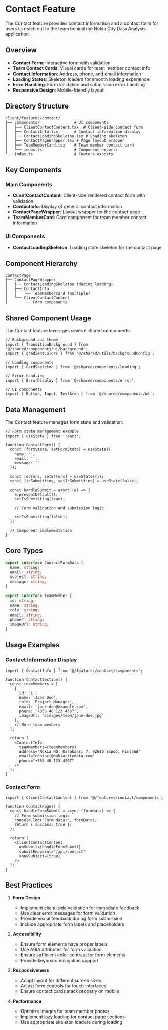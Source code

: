 # Contact Feature

The Contact feature provides contact information and a contact form for users to reach out to the team behind the Nokia City Data Analysis application.

## Overview

- **Contact Form**: Interactive form with validation
- **Team Contact Cards**: Visual cards for team member contact info
- **Contact Information**: Address, phone, and email information
- **Loading States**: Skeleton loaders for smooth loading experience
- **Error Handling**: Form validation and submission error handling
- **Responsive Design**: Mobile-friendly layout

## Directory Structure

```
client/features/contact/
├── components/               # UI components
│   ├── ClientContactContent.tsx  # Client-side contact form
│   ├── ContactInfo.tsx       # Contact information display
│   ├── ContactLoadingSkeleton.tsx # Loading skeleton
│   ├── ContactPageWrapper.tsx # Page layout wrapper
│   ├── TeamMemberCard.tsx    # Team member contact card
│   └── index.ts              # Component exports
└── index.ts                  # Feature exports
```

## Key Components

### Main Components

- **ClientContactContent**: Client-side rendered contact form with validation
- **ContactInfo**: Display of general contact information
- **ContactPageWrapper**: Layout wrapper for the contact page
- **TeamMemberCard**: Card component for team member contact information

### UI Components

- **ContactLoadingSkeleton**: Loading state skeleton for the contact page

## Component Hierarchy

```
ContactPage
├── ContactPageWrapper
│   ├── ContactLoadingSkeleton (during loading)
│   ├── ContactInfo
│   │   └── TeamMemberCard (multiple)
│   └── ClientContactContent
│       └── Form components
```

## Shared Component Usage

The Contact feature leverages several shared components:

```tsx
// Background and theme
import { TransitionBackground } from '@/shared/components/ui/background';
import { gradientColors } from '@/shared/utils/backgroundConfig';

// Loading components
import { CardSkeleton } from '@/shared/components/loading';

// Error handling
import { ErrorDisplay } from '@/shared/components/error';

// UI components
import { Button, Input, TextArea } from '@/shared/components/ui';
```

## Data Management

The Contact feature manages form state and validation:

```tsx
// Form state management example
import { useState } from 'react';

function ContactForm() {
  const [formState, setFormState] = useState({
    name: '',
    email: '',
    message: ''
  });
  
  const [errors, setErrors] = useState({});
  const [isSubmitting, setIsSubmitting] = useState(false);
  
  const handleSubmit = async (e) => {
    e.preventDefault();
    setIsSubmitting(true);
    
    // Form validation and submission logic
    
    setIsSubmitting(false);
  };
  
  // Component implementation
}
```

## Core Types

```typescript
export interface ContactFormData {
  name: string;
  email: string;
  subject: string;
  message: string;
}

export interface TeamMember {
  id: string;
  name: string;
  role: string;
  email: string;
  phone?: string;
  imageUrl: string;
}
```

## Usage Examples

### Contact Information Display

```tsx
import { ContactInfo } from '@/features/contact/components';

function ContactSection() {
  const teamMembers = [
    {
      id: '1',
      name: 'Jane Doe',
      role: 'Project Manager',
      email: 'jane.doe@example.com',
      phone: '+358 40 123 4567',
      imageUrl: '/images/team/jane-doe.jpg'
    },
    // More team members
  ];
  
  return (
    <ContactInfo 
      teamMembers={teamMembers}
      address="Nokia HQ, Karakaari 7, 02610 Espoo, Finland"
      email="contact@nokiacitydata.com"
      phone="+358 40 123 4567"
    />
  );
}
```

### Contact Form

```tsx
import { ClientContactContent } from '@/features/contact/components';

function ContactPage() {
  const handleFormSubmit = async (formData) => {
    // Form submission logic
    console.log('Form data:', formData);
    return { success: true };
  };
  
  return (
    <ClientContactContent 
      onSubmit={handleFormSubmit}
      submitEndpoint="/api/contact"
      showSubject={true}
    />
  );
}
```

## Best Practices

1. **Form Design**
   - Implement client-side validation for immediate feedback
   - Use clear error messages for form validation
   - Provide visual feedback during form submission
   - Include appropriate form labels and placeholders

2. **Accessibility**
   - Ensure form elements have proper labels
   - Use ARIA attributes for form validation
   - Ensure sufficient color contrast for form elements
   - Provide keyboard navigation support

3. **Responsiveness**
   - Adapt layout for different screen sizes
   - Adjust form controls for touch interfaces
   - Ensure contact cards stack properly on mobile

4. **Performance**
   - Optimize images for team member photos
   - Implement lazy loading for contact page sections
   - Use appropriate skeleton loaders during loading 